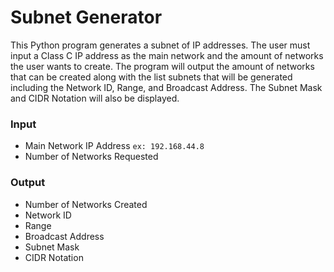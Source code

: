 # Subnet Generator

This Python program generates a subnet of IP addresses. The user must input a Class C IP address as the main network and the amount of networks the user wants to create. The program will output the amount of networks that can be created along with the list subnets that will be generated including the Network ID, Range, and Broadcast Address. The Subnet Mask and CIDR Notation will also be displayed.

### Input
- Main Network IP Address `ex: 192.168.44.8`
- Number of Networks Requested

### Output
- Number of Networks Created
- Network ID
- Range
- Broadcast Address
- Subnet Mask
- CIDR Notation
